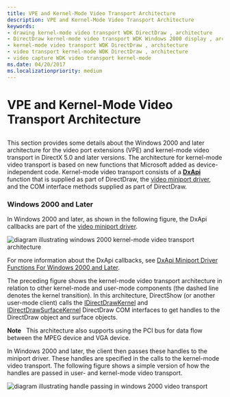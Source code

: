 ```yaml
---
title: VPE and Kernel-Mode Video Transport Architecture
description: VPE and Kernel-Mode Video Transport Architecture
keywords:
- drawing kernel-mode video transport WDK DirectDraw , architecture
- DirectDraw kernel-mode video transport WDK Windows 2000 display , architecture
- kernel-mode video transport WDK DirectDraw , architecture
- video transport kernel-mode WDK DirectDraw , architecture
- video capture WDK video transport kernel-mode
ms.date: 04/20/2017
ms.localizationpriority: medium
---
```


# VPE and Kernel-Mode Video Transport Architecture


## <span id="ddk_vpe_and_kernel_mode_video_transport_architecture_gg"></span><span id="DDK_VPE_AND_KERNEL_MODE_VIDEO_TRANSPORT_ARCHITECTURE_GG"></span>


This section provides some details about the Windows 2000 and later architecture for the video port extensions (VPE) and kernel-mode video transport in DirectX 5.0 and later versions. The architecture for kernel-mode video transport is based on new functions that Microsoft added as device-independent code. Kernel-mode video transport consists of a [**DxApi**](/windows-hardware/drivers/ddi/dxapi/nf-dxapi-dxapi) function that is supplied as part of DirectDraw, the [video miniport driver](video-miniport-drivers-in-the-windows-2000-display-driver-model.md), and the COM interface methods supplied as part of DirectDraw.

### <span id="windows_2000_and_later"></span><span id="WINDOWS_2000_AND_LATER"></span>Windows 2000 and Later

In Windows 2000 and later, as shown in the following figure, the DxApi callbacks are part of the [video miniport driver](video-miniport-drivers-in-the-windows-2000-display-driver-model.md).

![diagram illustrating windows 2000 kernel-mode video transport architecture](images/ddfg011.png)

For more information about the DxApi callbacks, see [DxApi Miniport Driver Functions For Windows 2000 and Later](dxapi-miniport-driver-functions-for-windows-2000-and-later.md).

The preceding figure shows the kernel-mode video transport architecture in relation to other kernel-mode and user-mode components (the dashed line denotes the kernel transition). In this architecture, DirectShow (or another user-mode client) calls the [IDirectDrawKernel](/windows-hardware/drivers/ddi/index) and [IDirectDrawSurfaceKernel](/windows-hardware/drivers/ddi/index) DirectDraw COM interfaces to get handles to the DirectDraw object and surface objects.

**Note**   This architecture also supports using the PCI bus for data flow between the MPEG device and VGA device.

 

In Windows 2000 and later, the client then passes these handles to the miniport driver. These handles are specified in the calls to the kernel-mode video transport. The following figure shows a simple version of how the handles are passed in user- and kernel-mode video transport.

![diagram illustrating handle passing in windows 2000 video transport](images/ddfg012.png)

 

